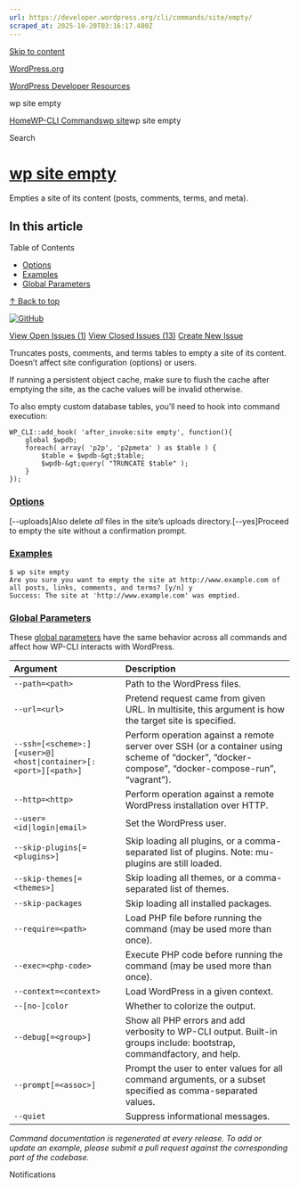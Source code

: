 ```yaml
---
url: https://developer.wordpress.org/cli/commands/site/empty/
scraped_at: 2025-10-20T03:16:17.480Z
---
```


[Skip to content](https://developer.wordpress.org/cli/commands/site/empty/#wp--skip-link--target)

[WordPress.org](https://wordpress.org/)

[WordPress Developer Resources](https://developer.wordpress.org/)

wp site empty


[Home](https://developer.wordpress.org/)[WP-CLI Commands](https://developer.wordpress.org/cli/commands/)[wp site](https://developer.wordpress.org/cli/commands/site/)wp site empty

Search

# [wp site empty](https://developer.wordpress.org/cli/commands/site/empty/)

Empties a site of its content (posts, comments, terms, and meta).

## In this article

Table of Contents

- [Options](https://developer.wordpress.org/cli/commands/site/empty/#options)
- [Examples](https://developer.wordpress.org/cli/commands/site/empty/#examples)
- [Global Parameters](https://developer.wordpress.org/cli/commands/site/empty/#global-parameters)

[↑ Back to top](https://developer.wordpress.org/cli/commands/site/empty/#wp--skip-link--target)

[![GitHub](https://make.wordpress.org/cli/wp-content/plugins/wporg-cli/assets/images/github-mark.svg)](https://github.com/wp-cli/entity-command)

[View Open Issues (1)](https://github.com/login?return_to=%2Fissues%3Fq%3Dlabel%3Acommand%3Asite-empty+sort%3Aupdated-desc+org%3Awp-cli+is%3Aopen) [View Closed Issues (13)](https://github.com/login?return_to=%2Fissues%3Fq%3Dlabel%3Acommand%3Asite-empty+sort%3Aupdated-desc+org%3Awp-cli+is%3Aclosed) [Create New Issue](https://github.com/wp-cli/entity-command/issues/new)

Truncates posts, comments, and terms tables to empty a site of its content. Doesn’t affect site configuration (options) or users.

If running a persistent object cache, make sure to flush the cache after emptying the site, as the cache values will be invalid otherwise.

To also empty custom database tables, you’ll need to hook into command execution:

```
WP_CLI::add_hook( 'after_invoke:site empty', function(){
    global $wpdb;
    foreach( array( 'p2p', 'p2pmeta' ) as $table ) {
        $table = $wpdb-&gt;$table;
        $wpdb-&gt;query( "TRUNCATE $table" );
    }
});

```

### [Options](https://developer.wordpress.org/cli/commands/site/empty/\#options)

\[--uploads\]Also delete _all_ files in the site’s uploads directory.\[--yes\]Proceed to empty the site without a confirmation prompt.

### [Examples](https://developer.wordpress.org/cli/commands/site/empty/\#examples)

```
$ wp site empty
Are you sure you want to empty the site at http://www.example.com of all posts, links, comments, and terms? [y/n] y
Success: The site at 'http://www.example.com' was emptied.

```

### [Global Parameters](https://developer.wordpress.org/cli/commands/site/empty/\#global-parameters)

These [global parameters](https://make.wordpress.org/cli/handbook/config/) have the same behavior across all commands and affect how WP-CLI interacts with WordPress.

| **Argument** | **Description** |
| :-- | :-- |
| `--path=<path>` | Path to the WordPress files. |
| `--url=<url>` | Pretend request came from given URL. In multisite, this argument is how the target site is specified. |
| `--ssh=[<scheme>:][<user>@]<host\|container>[:<port>][<path>]` | Perform operation against a remote server over SSH (or a container using scheme of “docker”, “docker-compose”, “docker-compose-run”, “vagrant”). |
| `--http=<http>` | Perform operation against a remote WordPress installation over HTTP. |
| `--user=<id\|login\|email>` | Set the WordPress user. |
| `--skip-plugins[=<plugins>]` | Skip loading all plugins, or a comma-separated list of plugins. Note: mu-plugins are still loaded. |
| `--skip-themes[=<themes>]` | Skip loading all themes, or a comma-separated list of themes. |
| `--skip-packages` | Skip loading all installed packages. |
| `--require=<path>` | Load PHP file before running the command (may be used more than once). |
| `--exec=<php-code>` | Execute PHP code before running the command (may be used more than once). |
| `--context=<context>` | Load WordPress in a given context. |
| `--[no-]color` | Whether to colorize the output. |
| `--debug[=<group>]` | Show all PHP errors and add verbosity to WP-CLI output. Built-in groups include: bootstrap, commandfactory, and help. |
| `--prompt[=<assoc>]` | Prompt the user to enter values for all command arguments, or a subset specified as comma-separated values. |
| `--quiet` | Suppress informational messages. |

_Command documentation is regenerated at every release. To add or update an example, please submit a pull request against the corresponding part of the codebase._

Notifications